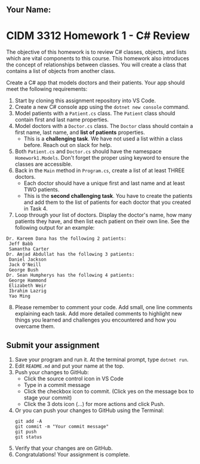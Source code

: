 ## Your Name:

# CIDM 3312 Homework 1 - C# Review
The objective of this homework is to review C# classes, objects, and lists which are vital components to this course. This homework also introduces the concept of relationships between classes. You will create a class that contains a list of objects from another class.

Create a C# app that models doctors and their patients. Your app should meet the following requirements:

1. Start by cloning this assignment repository into VS Code.
2. Create a new C# console app using the `dotnet new console` command.
3. Model patients with a `Patient.cs` class. The `Patient` class should contain first and last name properties.
4. Model doctors with a `Doctor.cs` class. The `Doctor` class should contain a first name, last name, and **list of patients** properties.
    - This is a **challenging task**. We have not used a list within a class before. Reach out on slack for help.
5. Both `Patient.cs` and `Doctor.cs` should have the namespace `Homework1.Models`. Don't forget the proper using keyword to ensure the classes are accessible.
6. Back in the `Main` method in `Program.cs`, create a list of at least THREE doctors.
    - Each doctor should have a unique first and last name and at least TWO patients.
    - This is the **second challenging task**. You have to create the patients and add them to the list of patients for each doctor that you created in Task 4.
7. Loop through your list of doctors. Display the doctor's name, how many patients they have, and then list each patient on their own line. See the following output for an example:
```
Dr. Kareem Dana has the following 2 patients:
 Jeff Babb
 Samantha Carter
Dr. Amjad Abdullat has the following 3 patients:
 Daniel Jackson
 Jack O'Neill
 George Bush
Dr. Sean Humpherys has the following 4 patients:
 George Hammond
 Elizabeth Weir
 Ibrahim Lazrig
 Yao Ming
```
8. Please remember to comment your code. Add small, one line comments explaining each task. Add more detailed comments to highlight new things you learned and challenges you encountered and how you overcame them.

## Submit your assignment
1. Save your program and run it. At the terminal prompt, type `dotnet run`.
2. Edit `README.md` and put your name at the top.
3. Push your changes to GitHub:
    - Click the source control icon in VS Code
    - Type in a commit message
    - Click the checkbox icon to commit. (Click yes on the message box to stage your commit)
    - Click the 3 dots icon (...) for more actions and click Push.
4. Or you can push your changes to GitHub using the Terminal:
    ```
    git add -A
    git commit -m "Your commit message"
    git push
    git status
    ```
4. Verify that your changes are on GitHub.
6. Congratulations! Your assignment is complete.


